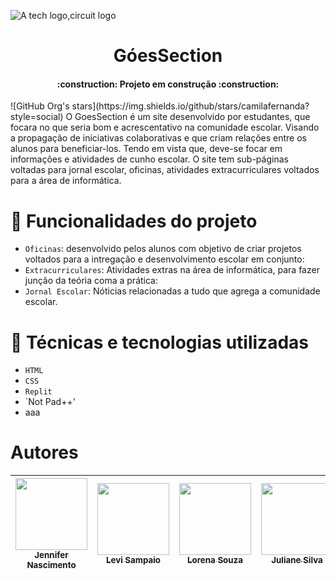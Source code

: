 ![A tech logo,circuit logo](https://user-images.githubusercontent.com/129389927/236314285-02580a2e-a464-417a-83db-4fd0e0615d26.png)
<h1 align="center"> GóesSection </h1>
<h4 align="center">
    :construction:  Projeto em construção  :construction:
</h4>
![GitHub Org's stars](https://img.shields.io/github/stars/camilafernanda?style=social)
O GoesSection é um site desenvolvido por estudantes, que focara no que seria bom e acrescentativo na comunidade escolar. Visando a propagação de iniciativas colaborativas e que criam relações entre os alunos para beneficiar-los.
 Tendo em vista que, deve-se focar em informações e atividades de cunho escolar. O site tem sub-páginas voltadas para jornal escolar, oficinas, atividades extracurriculares voltados para a área de informática.
 
 # :hammer: Funcionalidades do projeto

- `Oficinas`: desenvolvido pelos alunos com objetivo de criar projetos voltados para a intregação e desenvolvimento escolar em conjunto:
- `Extracurriculares`: Atividades extras na área de informática, para fazer junção da teória coma a prática:
- `Jornal Escolar`: Nóticias relacionadas a tudo que agrega a comunidade escolar.

# :hammer: Técnicas e tecnologias utilizadas

- `HTML`
- `CSS`
- `Replit`
- `Not Pad++'
- aaa
# Autores

| [<img src="https://avatars.githubusercontent.com/u/129389927?s=400&v=4" width=115><br><sub>Jennifer Nascimento</sub>](https://github.com/RochaJennifer) |  [<img src="https://avatars.githubusercontent.com/u/129390549?v=4" width=115><br><sub>Levi Sampaio</sub>](https://github.com/LeviSmp) |  [<img src="https://avatars.githubusercontent.com/u/131969913?v=4" width=115><br><sub>Lorena Souza</sub>](https://github.com/LorenaSouza2) | [<img src="https://avatars.githubusercontent.com/u/129390389?v=4" width=115><br><sub>Juliane Silva</sub>](https://github.com/JULIANESILV4) |  [<img src="https://avatars.githubusercontent.com/u/129390389?v=4" width=115><br><sub>Hanna Silva</sub>](https://github.com/hannasilv1) |
| :---: | :---: | :---: | :---: | :---: | 

